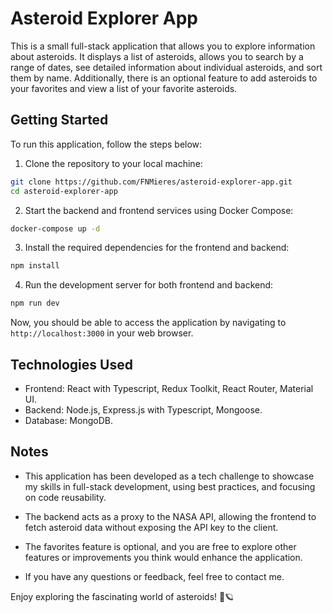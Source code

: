 # Asteroid Explorer App

This is a small full-stack application that allows you to explore information about asteroids. It displays a list of asteroids, allows you to search by a range of dates, see detailed information about individual asteroids, and sort them by name. Additionally, there is an optional feature to add asteroids to your favorites and view a list of your favorite asteroids.

## Getting Started

To run this application, follow the steps below:

1. Clone the repository to your local machine:

```bash
git clone https://github.com/FNMieres/asteroid-explorer-app.git
cd asteroid-explorer-app
```

2. Start the backend and frontend services using Docker Compose:

```bash
docker-compose up -d
```

3. Install the required dependencies for the frontend and backend:

```bash
npm install
```

4. Run the development server for both frontend and backend:

```bash
npm run dev
```

Now, you should be able to access the application by navigating to `http://localhost:3000` in your web browser.

## Technologies Used

- Frontend: React with Typescript, Redux Toolkit, React Router, Material UI.
- Backend: Node.js, Express.js with Typescript, Mongoose.
- Database: MongoDB.

## Notes

- This application has been developed as a tech challenge to showcase my skills in full-stack development, using best practices, and focusing on code reusability.

- The backend acts as a proxy to the NASA API, allowing the frontend to fetch asteroid data without exposing the API key to the client.

- The favorites feature is optional, and you are free to explore other features or improvements you think would enhance the application.

- If you have any questions or feedback, feel free to contact me.

Enjoy exploring the fascinating world of asteroids! 🚀🪐
